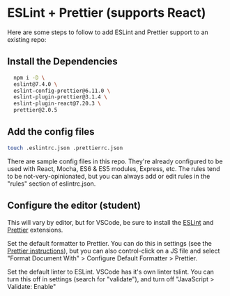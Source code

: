 # ESLint + Prettier (supports React)

Here are some steps to follow to add ESLint and Prettier support to an existing repo:

## Install the Dependencies

```sh
  npm i -D \
  eslint@7.4.0 \
  eslint-config-prettier@6.11.0 \
  eslint-plugin-prettier@3.1.4 \
  eslint-plugin-react@7.20.3 \
  prettier@2.0.5
```

## Add the config files

```sh
touch .eslintrc.json .prettierrc.json
```

There are sample config files in this repo. They're already configured to be used with React, Mocha, ES6 & ES5 modules, Express, etc. The rules tend to be not-very-opinionated, but you can always add or edit rules in the "rules" section of eslintrc.json.

## Configure the editor (student)

This will vary by editor, but for VSCode, be sure to install the [ESLint](https://github.com/Microsoft/vscode-eslint) and [Prettier](https://github.com/prettier/prettier-vscode) extensions.

Set the default formatter to Prettier. You can do this in settings (see the [Prettier instructions](https://github.com/prettier/prettier-vscode#default-formatter)), but you can also control-click on a JS file and select "Format Document With" > Configure Default Formatter > Prettier.

Set the default linter to ESLint. VSCode has it's own linter tslint. You can turn this off in settings (search for "validate"), and turn off "JavaScript > Validate: Enable"
